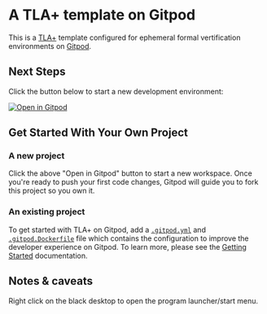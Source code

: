 # A TLA+ template on Gitpod

This is a [TLA+](https://lamport.azurewebsites.net/tla/tla.html) template configured for ephemeral formal vertification environments on [Gitpod](https://www.gitpod.io/).

## Next Steps

Click the button below to start a new development environment:

[![Open in Gitpod](https://gitpod.io/button/open-in-gitpod.svg)](https://gitpod.io/#https://github.com/gitpod-io/template-tlaplus)

## Get Started With Your Own Project

### A new project

Click the above "Open in Gitpod" button to start a new workspace. Once you're ready to push your first code changes, Gitpod will guide you to fork this project so you own it.

### An existing project

To get started with TLA+ on Gitpod, add a [`.gitpod.yml`](./.gitpod.yml) and [`.gitpod.Dockerfile`](./.gitpod.Dockerfile) file which contains the configuration to improve the developer experience on Gitpod. To learn more, please see the [Getting Started](https://www.gitpod.io/docs/getting-started) documentation.

## Notes & caveats

Right click on the black desktop to open the program launcher/start menu.